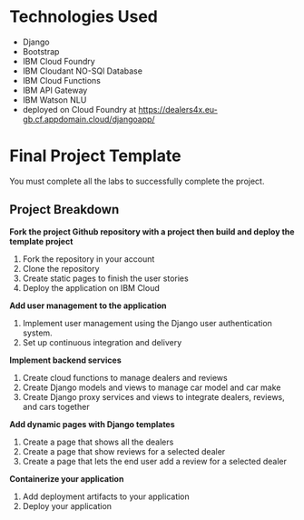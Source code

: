# Technologies Used
* Django
* Bootstrap
* IBM Cloud Foundry
* IBM Cloudant NO-SQl Database
* IBM Cloud Functions
* IBM API Gateway
* IBM Watson NLU
* deployed on Cloud Foundry at https://dealers4x.eu-gb.cf.appdomain.cloud/djangoapp/
# Final Project Template

You must complete all the labs to successfully complete the project.

## Project Breakdown


**Fork the project Github repository with a project then build and deploy the template project**
1. Fork the repository in your account
2. Clone the repository 
3. Create static pages to finish the user stories
4. Deploy the application on IBM Cloud


**Add user management to the application**
1. Implement user management using the Django user authentication system.
2. Set up continuous integration and delivery

**Implement backend services**
1. Create cloud functions to manage dealers and reviews
2. Create Django models and views to manage car model and car make
3. Create Django proxy services and views to integrate dealers, reviews, and cars together
 
**Add dynamic pages with Django templates**
1. Create a page that shows all the dealers
2. Create a page that show reviews for a selected dealer
3. Create a page that lets the end user add a review for a selected dealer

**Containerize your application**
1. Add deployment artifacts to your application
2. Deploy your application
